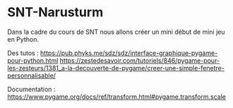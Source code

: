 # SNT-Narusturm

Dans la cadre du cours de SNT nous allons créer un mini début de mini jeu en Python.

Des tutos :
https://pub.phyks.me/sdz/sdz/interface-graphique-pygame-pour-python.html
https://zestedesavoir.com/tutoriels/846/pygame-pour-les-zesteurs/1381_a-la-decouverte-de-pygame/creer-une-simple-fenetre-personnalisable/

Documentation :
https://www.pygame.org/docs/ref/transform.html#pygame.transform.scale

